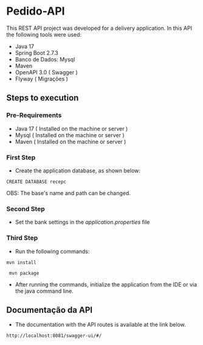 # Pedido-API

This REST API project was developed for a delivery application. In this API the following tools were used:

- Java 17
- Spring Boot 2.7.3
- Banco de Dados: Mysql
- Maven
- OpenAPI 3.0 ( Swagger )
- Flyway ( Migrações )

## Steps to execution

### Pre-Requirements

- Java 17 ( Installed on the machine or server )
- Mysql ( Installed on the machine or server )
- Maven ( Installed on the machine or server )

### First Step

- Create the application database, as shown below:

```CREATE DATABASE recepc```

OBS: The base's name and path can be changed.

### Second Step

- Set the bank settings in the *application.properties* file

### Third Step

- Run the following commands:

``mvn install``

`` mvn package``

- After running the commands, initialize the application from the IDE or via the java command line.
## Documentação da API

- The documentation with the API routes is available at the link below.

``http://localhost:8081/swagger-ui/#/``